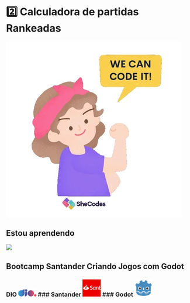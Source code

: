  # 2️⃣ Calculadora de partidas Rankeadas


<img src="/assets/giphy.webp">



## Estou aprendendo 


<img src="https://cdn.jsdelivr.net/gh/devicons/devicon@latest/icons/javascript/javascript-original.svg" width="50px">


## Bootcamp Santander Criando Jogos com Godot 


### DIO <img src="/assets/logo-full.svg" width="50px">   ### Santander  <img src="/assets/santander.jpg" width="50px">   ### Godot    <img src="/assets/godot.png" width="50px">


          
          
          


